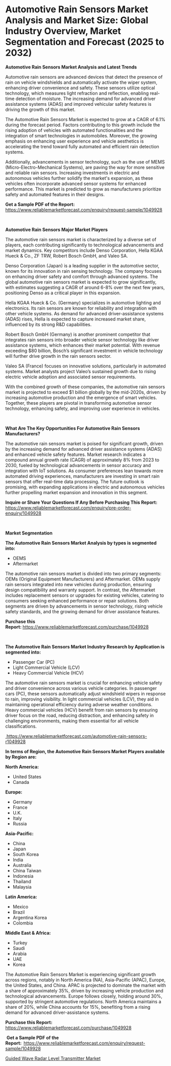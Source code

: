 <p><h1>Automotive Rain Sensors Market Analysis and Market Size: Global Industry Overview, Market Segmentation and Forecast (2025 to 2032)</h1></p><p><strong>Automotive Rain Sensors Market Analysis and Latest Trends</strong></p>
<p><p>Automotive rain sensors are advanced devices that detect the presence of rain on vehicle windshields and automatically activate the wiper system, enhancing driver convenience and safety. These sensors utilize optical technology, which measures light refraction and reflection, enabling real-time detection of moisture. The increasing demand for advanced driver assistance systems (ADAS) and improved vehicular safety features is driving the growth of this market.</p><p>The Automotive Rain Sensors Market is expected to grow at a CAGR of 6.1% during the forecast period. Factors contributing to this growth include the rising adoption of vehicles with automated functionalities and the integration of smart technologies in automobiles. Moreover, the growing emphasis on enhancing user experience and vehicle aesthetics is accelerating the trend toward fully automated and efficient rain detection systems.</p><p>Additionally, advancements in sensor technology, such as the use of MEMS (Micro-Electro-Mechanical Systems), are paving the way for more sensitive and reliable rain sensors. Increasing investments in electric and autonomous vehicles further solidify the market's expansion, as these vehicles often incorporate advanced sensor systems for enhanced performance. This market is predicted to grow as manufacturers prioritize safety and automated features in their designs.</p></p>
<p><strong>Get a Sample PDF of the Report:&nbsp;</strong> <a href="https://www.reliablemarketforecast.com/enquiry/request-sample/1049928?utm_campaign=3539&utm_medium=2&utm_source=Github&utm_content=ia&utm_term=06042025&utm_id=automotive-rain-sensors">https://www.reliablemarketforecast.com/enquiry/request-sample/1049928</a></p>
<p>&nbsp;</p>
<p><strong>Automotive Rain Sensors Major Market Players</strong></p>
<p><p>The automotive rain sensors market is characterized by a diverse set of players, each contributing significantly to technological advancements and market dynamics. Key competitors include Denso Corporation, Hella KGAA Hueck & Co., ZF TRW, Robert Bosch GmbH, and Valeo SA.</p><p>Denso Corporation (Japan) is a leading supplier in the automotive sector, known for its innovation in rain sensing technology. The company focuses on enhancing driver safety and comfort through advanced systems. The global automotive rain sensors market is expected to grow significantly, with estimates suggesting a CAGR of around 6-8% over the next few years, positioning Denso as a critical player in this expansion.</p><p>Hella KGAA Hueck & Co. (Germany) specializes in automotive lighting and electronics. Its rain sensors are known for reliability and integration with other vehicle systems. As demand for advanced driver-assistance systems (ADAS) rises, Hella is expected to capture increased market share, influenced by its strong R&D capabilities.</p><p>Robert Bosch GmbH (Germany) is another prominent competitor that integrates rain sensors into broader vehicle sensor technology like driver assistance systems, which enhances their market potential. With revenue exceeding $80 billion, Bosch’s significant investment in vehicle technology will further drive growth in the rain sensors sector.</p><p>Valeo SA (France) focuses on innovative solutions, particularly in automated systems. Market analysts project Valeo’s sustained growth due to rising electric vehicle adoption and associated sensor requirements.</p><p>With the combined growth of these companies, the automotive rain sensors market is projected to exceed $1 billion globally by the mid-2020s, driven by increasing automotive production and the emergence of smart vehicles. Together, these players are pivotal in transforming automotive sensor technology, enhancing safety, and improving user experience in vehicles.</p></p>
<p>&nbsp;</p>
<p><strong>What Are The Key Opportunities For Automotive Rain Sensors Manufacturers?</strong></p>
<p><p>The automotive rain sensors market is poised for significant growth, driven by the increasing demand for advanced driver assistance systems (ADAS) and enhanced vehicle safety features. Market research indicates a compound annual growth rate (CAGR) of approximately 8% from 2023 to 2030, fueled by technological advancements in sensor accuracy and integration with IoT solutions. As consumer preferences lean towards more automated driving experiences, manufacturers are investing in smart rain sensors that offer real-time data processing. The future outlook is promising, with expanding applications in electric and autonomous vehicles further propelling market expansion and innovation in this segment.</p></p>
<p><strong>Inquire or Share Your Questions If Any Before Purchasing This Report:</strong> <a href="https://www.reliablemarketforecast.com/enquiry/pre-order-enquiry/1049928?utm_campaign=3539&utm_medium=2&utm_source=Github&utm_content=ia&utm_term=06042025&utm_id=automotive-rain-sensors">https://www.reliablemarketforecast.com/enquiry/pre-order-enquiry/1049928</a></p>
<p>&nbsp;</p>
<p><strong>Market Segmentation</strong></p>
<p><strong>The Automotive Rain Sensors Market Analysis by types is segmented into:</strong></p>
<p><ul><li>OEMS</li><li>Aftermarket</li></ul></p>
<p><p>The automotive rain sensors market is divided into two primary segments: OEMs (Original Equipment Manufacturers) and Aftermarket. OEMs supply rain sensors integrated into new vehicles during production, ensuring design compatibility and warranty support. In contrast, the Aftermarket includes replacement sensors or upgrades for existing vehicles, catering to consumers seeking enhanced performance or repair solutions. Both segments are driven by advancements in sensor technology, rising vehicle safety standards, and the growing demand for driver assistance features.</p></p>
<p><strong>Purchase this Report:&nbsp;</strong><a href="https://www.reliablemarketforecast.com/purchase/1049928?utm_campaign=3539&utm_medium=2&utm_source=Github&utm_content=ia&utm_term=06042025&utm_id=automotive-rain-sensors">https://www.reliablemarketforecast.com/purchase/1049928</a></p>
<p>&nbsp;</p>
<p><strong>The Automotive Rain Sensors Market Industry Research by Application is segmented into:</strong></p>
<p><ul><li>Passenger Car (PC)</li><li>Light Commercial Vehicle (LCV)</li><li>Heavy Commercial Vehicle (HCV)</li></ul></p>
<p><p>The automotive rain sensors market is crucial for enhancing vehicle safety and driver convenience across various vehicle categories. In passenger cars (PC), these sensors automatically adjust windshield wipers in response to rain, improving visibility. In light commercial vehicles (LCV), they aid in maintaining operational efficiency during adverse weather conditions. Heavy commercial vehicles (HCV) benefit from rain sensors by ensuring driver focus on the road, reducing distraction, and enhancing safety in challenging environments, making them essential for all vehicle classifications.</p></p>
<p><a href="https://www.reliablemarketforecast.com/automotive-rain-sensors-r1049928?utm_campaign=3539&utm_medium=2&utm_source=Github&utm_content=ia&utm_term=06042025&utm_id=automotive-rain-sensors">&nbsp;https://www.reliablemarketforecast.com/automotive-rain-sensors-r1049928</a></p>
<p><strong>In terms of Region, the Automotive Rain Sensors Market Players available by Region are:</strong></p>
<p>
    <p> <strong> North America: </strong>
        <ul>
            <li>United States</li>
            <li>Canada</li>
        </ul>
        </p> 
    <p> <strong> Europe: </strong>
        <ul>
            <li>Germany</li>
            <li>France</li>
            <li>U.K.</li>
            <li>Italy</li>
            <li>Russia</li>
        </ul>
        </p> 
    <p> <strong> Asia-Pacific: </strong>
        <ul>
            <li>China</li>
            <li>Japan</li>
            <li>South Korea</li>
            <li>India</li>
            <li>Australia</li>
            <li>China Taiwan</li>
            <li>Indonesia</li>
            <li>Thailand</li>
            <li>Malaysia</li>
        </ul>
        </p> 
    <p> <strong> Latin America: </strong>
        <ul>
            <li>Mexico</li>
            <li>Brazil</li>
            <li>Argentina Korea</li>
            <li>Colombia</li>
        </ul>
        </p> 
    <p> <strong> Middle East & Africa: </strong>
        <ul>
            <li>Turkey</li>
            <li>Saudi</li>
            <li>Arabia</li>
            <li>UAE</li>
            <li>Korea</li>
        </ul>
    </p>
    </p>
<p><p>The Automotive Rain Sensors Market is experiencing significant growth across regions, notably in North America (NA), Asia-Pacific (APAC), Europe, the United States, and China. APAC is projected to dominate the market with a share of approximately 35%, driven by increasing vehicle production and technological advancements. Europe follows closely, holding around 30%, supported by stringent automotive regulations. North America maintains a share of 20%, while China accounts for 15%, benefiting from a rising demand for advanced driver-assistance systems.</p></p>
<p><strong>Purchase this Report: </strong><a href="https://www.reliablemarketforecast.com/purchase/1049928?utm_campaign=3539&utm_medium=2&utm_source=Github&utm_content=ia&utm_term=06042025&utm_id=automotive-rain-sensors">https://www.reliablemarketforecast.com/purchase/1049928</a></p>
<p>&nbsp;<strong>Get a Sample PDF of the Report:&nbsp;&nbsp;</strong><a href="https://www.reliablemarketforecast.com/enquiry/request-sample/1049928?utm_campaign=3539&utm_medium=2&utm_source=Github&utm_content=ia&utm_term=06042025&utm_id=automotive-rain-sensors">https://www.reliablemarketforecast.com/enquiry/request-sample/1049928</a></p>
<p><strong></strong></p>
<p><p><a href="https://github.com/groszsaoudrd/Market-Research-Report-List-1/blob/main/guided-wave-radar-level-transmitter-market.md?utm_campaign=3539&utm_medium=2&utm_source=Github&utm_content=ia&utm_term=06042025&utm_id=automotive-rain-sensors">Guided Wave Radar Level Transmitter Market</a></p></p>